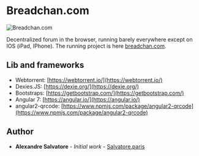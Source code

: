 # Breadchan.com

![Breadchan.com](https://pbs.twimg.com/media/ERYNEUeX0AALsIq?format=png&name=small)

Decentralized forum in the browser, running barely everywhere except on IOS (iPad, IPhone).
The running project is here [breadchan.com](https://breadchan.com/).

## Lib and frameworks
* Webtorrent: [https://webtorrent.io/](https://webtorrent.io/)
* Dexies.JS: [https://dexie.org/](https://dexie.org/)
* Bootstraps: [https://getbootstrap.com/](https://getbootstrap.com/)
* Angular 7: [https://angular.io/](https://angular.io/)
* angular2-qrcode: [https://www.npmjs.com/package/angular2-qrcode](https://www.npmjs.com/package/angular2-qrcode)

## Author

* **Alexandre Salvatore** - *Initial work* - [Salvatore.paris](https://http://salvatore.paris/)